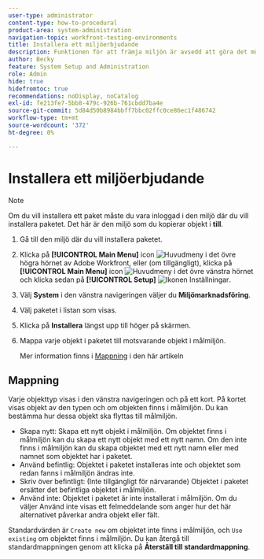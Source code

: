 ```yaml
---
user-type: administrator
content-type: how-to-procedural
product-area: system-administration
navigation-topic: workfront-testing-environments
title: Installera ett miljöerbjudande
description: Funktionen för att främja miljön är avsedd att göra det möjligt att flytta konfigurationsrelaterade objekt från en miljö till en annan. Lär dig hur du installerar ett miljömarknadsföringspaket i en målmiljö.
author: Becky
feature: System Setup and Administration
role: Admin
hide: true
hidefromtoc: true
recommendations: noDisplay, noCatalog
exl-id: fe213fe7-5bb8-479c-926b-761cbdd7ba4e
source-git-commit: 5d84d50b8984bbff7bbc02ffc0ce86ec1f486742
workflow-type: tm+mt
source-wordcount: '372'
ht-degree: 0%

---
```


# Installera ett miljöerbjudande

>[!NOTE]
>
>Om du vill installera ett paket måste du vara inloggad i den miljö där du vill installera paketet. Det här är den miljö som du kopierar objekt i **till**.

1. Gå till den miljö där du vill installera paketet.
1. Klicka på **[!UICONTROL Main Menu]** icon ![Huvudmeny](/help/_includes/assets/main-menu-icon.png) i det övre högra hörnet av Adobe Workfront, eller (om tillgängligt), klicka på **[!UICONTROL Main Menu]** icon ![Huvudmeny](/help/_includes/assets/main-menu-icon-left-nav.png) i det övre vänstra hörnet och klicka sedan på **[!UICONTROL Setup]** ![Ikonen Inställningar](/help/_includes/assets/gear-icon-setup.png).
1. Välj **System** i den vänstra navigeringen väljer du **Miljömarknadsföring**.
1. Välj paketet i listan som visas.
1. Klicka på **Installera** längst upp till höger på skärmen.
1. Mappa varje objekt i paketet till motsvarande objekt i målmiljön.

   Mer information finns i [Mappning](#mapping) i den här artikeln


## Mappning

Varje objekttyp visas i den vänstra navigeringen och på ett kort. På kortet visas objekt av den typen och om objekten finns i målmiljön. Du kan bestämma hur dessa objekt ska flyttas till målmiljön.

* Skapa nytt: Skapa ett nytt objekt i målmiljön. Om objektet finns i målmiljön kan du skapa ett nytt objekt med ett nytt namn. Om den inte finns i målmiljön kan du skapa objektet med ett nytt namn eller med namnet som objektet har i paketet.
* Använd befintlig: Objektet i paketet installeras inte och objektet som redan fanns i målmiljön ändras inte.
* Skriv över befintligt: (Inte tillgängligt för närvarande) Objektet i paketet ersätter det befintliga objektet i målmiljön.
* Använd inte: Objektet i paketet är inte installerat i målmiljön. Om du väljer Använd inte visas ett felmeddelande som anger hur det här alternativet påverkar andra objekt eller fält.

Standardvärden är `Create new` om objektet inte finns i målmiljön, och `Use existing` om objektet finns i målmiljön. Du kan återgå till standardmappningen genom att klicka på **Återställ till standardmappning**.



<!--
## Collisions

A collision occurs when <!--???--.

In Workfront, a potential collision is marked with a blue dot. You can select 

You can select whether to show all package contents, or collisions only.

## Comparison tool

-->
